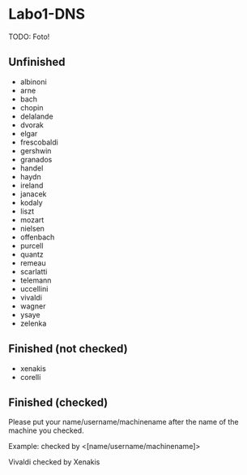 # Labo1-DNS

TODO: Foto!


## Unfinished

- albinoni
- arne
- bach
- chopin
- delalande
- dvorak
- elgar
- frescobaldi
- gershwin
- granados
- handel
- haydn
- ireland
- janacek
- kodaly
- liszt
- mozart
- nielsen
- offenbach
- purcell
- quantz
- remeau
- scarlatti
- telemann
- uccellini
- vivaldi
- wagner
- ysaye
- zelenka



## Finished (not checked)

- xenakis
- corelli

## Finished (checked)

Please put your name/username/machinename after the name of the machine you checked.

Example:
<Machine name> checked by <[name/username/machinename]>

Vivaldi checked by Xenakis
